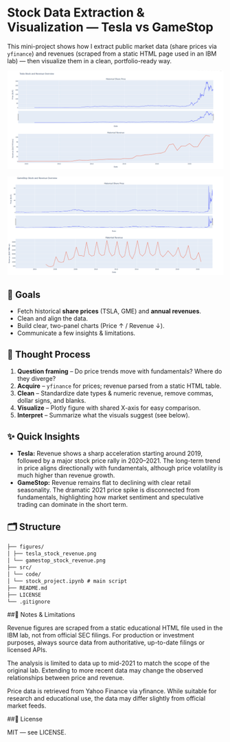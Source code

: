 # Stock Data Extraction & Visualization — Tesla vs GameStop

This mini-project shows how I extract public market data (share prices via `yfinance`) and revenues (scraped from a static HTML page used in an IBM lab) — then visualize them in a clean, portfolio-ready way.

<div align="center">

![Tesla](figures/tesla_stock_revenue.png)

![GameStop](figures/gamestop_stock_revenue.png)

</div>

## 🎯 Goals
- Fetch historical **share prices** (TSLA, GME) and **annual revenues**.
- Clean and align the data.
- Build clear, two-panel charts (Price ↑ / Revenue ↓).
- Communicate a few insights & limitations.

## 🧠 Thought Process
1. **Question framing** – Do price trends move with fundamentals? Where do they diverge?
2. **Acquire** – `yfinance` for prices; revenue parsed from a static HTML table.
3. **Clean** – Standardize date types & numeric revenue, remove commas, dollar signs, and blanks.
4. **Visualize** – Plotly figure with shared X-axis for easy comparison.
5. **Interpret** – Summarize what the visuals suggest (see below).

## ✨ Quick Insights
- **Tesla:** Revenue shows a sharp acceleration starting around 2019, followed by a major stock price rally in 2020–2021. The long-term trend in price aligns directionally with fundamentals, although price volatility is much higher than revenue growth.
- **GameStop:** Revenue remains flat to declining with clear retail seasonality. The dramatic 2021 price spike is disconnected from fundamentals, highlighting how market sentiment and speculative trading can dominate in the short term.

## 🗂 Structure
```tesla-and-gamestop-stock-analysis/
├── figures/
│ ├── tesla_stock_revenue.png
│ └── gamestop_stock_revenue.png
├── src/
│ └── code/
│ └── stock_project.ipynb # main script
├── README.md
├── LICENSE
└── .gitignore
```
##🔎 Notes & Limitations

Revenue figures are scraped from a static educational HTML file used in the IBM lab, not from official SEC filings. For production or investment purposes, always source data from authoritative, up-to-date filings or licensed APIs.

The analysis is limited to data up to mid-2021 to match the scope of the original lab. Extending to more recent data may change the observed relationships between price and revenue.

Price data is retrieved from Yahoo Finance via yfinance. While suitable for research and educational use, the data may differ slightly from official market feeds.

##📜 License

MIT — see LICENSE.

